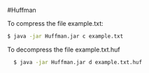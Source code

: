 #Huffman

To compress the file example.txt:

  ```sh
  $ java -jar Huffman.jar c example.txt
```

To decompress the file example.txt.huf

  ```sh
    $ java -jar Huffman.jar d example.txt.huf
```
